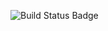 ![Build Status Badge](https://github.com/adyaruan00/Vue.js-Project-App-Deployment-Pipeline/workflows/Build%20Status%20Badge/badge.svg)
